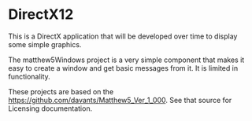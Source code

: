 # DirectX12
This is a DirectX application that will be developed over time to display some simple graphics. 


The matthew5Windows project is a very simple component that makes it easy to 
create a window and get basic messages from it. It is limited in functionality.


These projects are based on the https://github.com/davants/Matthew5_Ver_1_000.
See that source for Licensing documentation.

